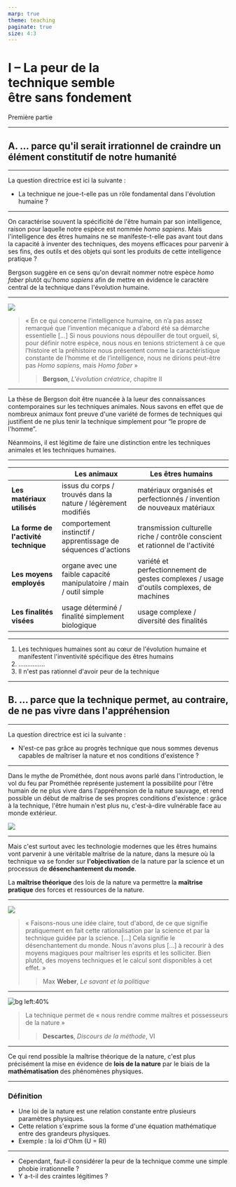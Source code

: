 ```yaml
---
marp: true
theme: teaching
paginate: true
size: 4:3
---
```


<!-- _class: partie -->
# I – La peur de la<br> technique semble<br> être sans fondement <!-- fit-->
Première partie

---
<!-- _class: souspartie fpppp -->
## A. … parce qu'il serait irrationnel de craindre un élément constitutif de notre humanité

---
<!-- _class: fpppppppppppp -->
La question directrice est ici la suivante : 
- La technique ne joue-t-elle pas un rôle fondamental dans l'évolution humaine ?

---
<!-- _class: fppp -->
On caractérise souvent la spécificité de l'être humain par son intelligence, raison pour laquelle notre espèce est nommée _homo sapiens_. Mais l'intelligence des êtres humains ne se manifeste-t-elle pas avant tout dans la capacité à inventer des techniques, des moyens efficaces pour parvenir à ses fins, des outils et des objets qui sont les produits de cette intelligence pratique ?

Bergson suggère en ce sens qu'on devrait nommer notre espèce _homo faber_ plutôt qu'_homo sapiens_ afin de mettre en évidence le caractère central de la technique dans l'évolution humaine.

---
<!-- _class: citationM1 fm-->
![](https://upload.wikimedia.org/wikipedia/commons/e/ed/Henri_Bergson_%28Nobel%29.jpg)

>« En ce qui concerne l’intelligence humaine, on n’a pas assez remarqué que l’invention mécanique a d’abord été sa démarche essentielle […] Si nous pouvions nous dépouiller de tout orgueil, si, pour définir notre espèce, nous nous en tenions strictement à ce que l’histoire et la préhistoire nous présentent comme la caractéristique constante de l’homme et de l’intelligence, nous ne dirions peut-être pas _Homo sapiens_, mais _Homo faber_ »
>> **Bergson**, _L'évolution créatrice_, chapitre II 

---
<!-- _class: fpppppp-->
La thèse de Bergson doit être nuancée à la lueur des connaissances contemporaines sur les techniques animales. Nous savons en effet que de nombreux animaux font preuve d'une variété de formes de techniques qui justifient de ne plus tenir la technique simplement pour “le propre de l'homme”.

Néanmoins, il est légitime de faire une distinction entre les techniques animales et les techniques humaines.

---
<!-- _class: fmmmmmmm-->

||Les animaux|Les êtres humains|
|-|-|-|
|**Les matériaux utilisés**|issus du corps / trouvés dans la nature / légèrement modifiés|matériaux organisés et perfectionnés / invention de nouveaux matériaux|
|**La forme de l'activité technique**|comportement instinctif / apprentissage de séquences d'actions| transmission culturelle riche /  contrôle conscient et rationnel de l'activité |
|**Les moyens employés**|organe avec une faible capacité manipulatoire / main / outil simple|variété et perfectionnement de gestes complexes / usage d'outils complexes, de machines|
|**Les finalités visées**|usage déterminé / finalité simplement biologique|usage complexe / diversité des finalités|


---
<!-- _class: exercice argumentation -->
1. Les techniques humaines sont au cœur de l'évolution humaine et manifestent l'inventivité spécifique des êtres humains
2. ……………
3. Il n'est pas rationnel d'avoir peur de la technique



---
<!-- _class: souspartie fpp-->
## B. … parce que la technique permet, au contraire, de ne pas vivre dans l'appréhension

---
La question directrice est ici la suivante :
- N'est-ce pas grâce au progrès technique que nous sommes devenus capables de maîtriser la nature et nos conditions d'existence ?

---
<!-- _class: i1t1 horizontal fmm -->

Dans le mythe de Prométhée, dont nous avons parlé dans l'introduction, le vol du feu par Prométhée représente justement la possibilité pour l'être humain de ne plus vivre dans l'appréhension de la nature sauvage, et rend possible un début de maîtrise de ses propres conditions d'existence : grâce à la technique, l'être humain n'est plus nu, c'est-à-dire vulnérable face au monde extérieur.

![](https://mythologica.fr/grec/pic/cossiers_promethee.jpg)

---
<!-- _class: fppppppppp -->
Mais c'est surtout avec les technologie modernes que les êtres humains vont parvenir à une véritable maîtrise de la nature, dans la mesure où la technique va se fonder sur **l'objectivation** de la nature par la science et un processus de **désenchantement du monde**. 

La **maîtrise théorique** des lois de la nature va permettre la **maîtrise pratique** des forces et ressources de la nature.

---
<!-- _class: citationM1 fpp -->

![](https://upload.wikimedia.org/wikipedia/commons/1/16/Max_Weber_1894.jpg)

>« Faisons-nous une idée claire, tout d'abord, de ce que signifie pratiquement en fait cette rationalisation par la science et par la technique guidée par la science. […] Cela signifie le désenchantement du monde. Nous n'avons plus […] à recourir à des moyens magiques pour maîtriser les esprits et les solliciter. Bien plutôt, des moyens techniques et le calcul sont disponibles à cet effet. »
>> Max **Weber**, _Le savant et la politique_

---
<!-- _class: citationC  -->

![bg left:40%](https://upload.wikimedia.org/wikipedia/commons/7/73/Frans_Hals_-_Portret_van_Ren%C3%A9_Descartes.jpg)

>La technique permet de « nous rendre comme maîtres et possesseurs de la nature »
>>**Descartes**, _Discours de la méthode_, VI

---

Ce qui rend possible la maîtrise théorique de la nature, c'est plus précisément la mise en évidence de **lois de la nature** par le biais de la **mathématisation** des phénomènes physiques.

---
<!-- _class: definition fppppp-->

### Définition
- Une loi de la nature est une relation constante entre plusieurs paramètres physiques.
- Cette relation s'exprime sous la forme d'une équation mathématique entre des grandeurs physiques.
- Exemple : la loi d'Ohm (U = RI)

---
<!-- _class: fpppppppppppp-->
- Cependant, faut-il considérer la peur de la technique comme une simple phobie irrationnelle ?
- Y a-t-il des craintes légitimes ?